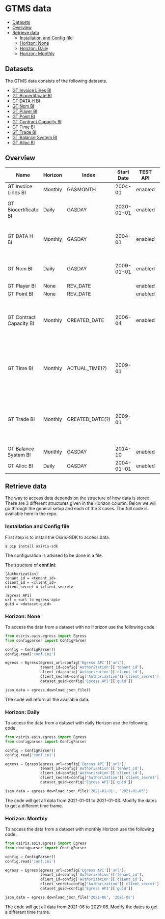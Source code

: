 # GTMS data
- [Datasets](#datasets)
- [Overview](#overview)
- [Retrieve data](#retrieve-data)
  - [Installation and Config file](#installation-and-config-file)
  - [Horizon: None](#horizon:-one)
  - [Horizon: Daily](#horizon:-daily)
  - [Horizon: Monthly](#horizon:-monthly)

## Datasets
The GTMS data consists of the following datasets.
- [GT Invoice Lines BI](https://dataplatform.energinet.dk/detail/471d3e34-b843-4298-fc34-08d8b6fedea4)
- [GT Biocertificate BI](https://dataplatform.energinet.dk/detail/b133dd7a-f1e8-48db-fc33-08d8b6fedea4)    
- [GT DATA H BI](https://dataplatform.energinet.dk/detail/da650d2c-2780-44dc-6b3c-08d876589e90) 
- [GT Nom BI](https://dataplatform.energinet.dk/detail/fecfb55e-4637-4ff6-af49-08d86c4300e8)
- [GT Player BI](https://dataplatform.energinet.dk/detail/adc8d96f-8e3d-4e3d-af48-08d86c4300e8)
- [GT Point BI](https://dataplatform.energinet.dk/detail/b1c9449c-a452-4308-af47-08d86c4300e8)
- [GT Contract Capacity BI](https://dataplatform.energinet.dk/detail/acfee9a5-fc82-4e4d-af46-08d86c4300e8)
- [GT Time BI](https://dataplatform.energinet.dk/detail/14e4bf94-afab-44b3-af45-08d86c4300e8)
- [GT Trade BI](https://dataplatform.energinet.dk/detail/3ab1b6f7-d0ec-4c16-7de5-08d86b849d90)
- [GT Balance System BI](https://dataplatform.energinet.dk/detail/0f3897d5-0c57-4967-7de4-08d86b849d90)
- [GT Alloc BI](https://dataplatform.energinet.dk/detail/02480cbc-5361-43ab-e1d8-08d86464f17e)

## Overview

| Name                    | Horizon | Index          | Start Date | TEST API | Data Quality | Notes       |
| ----------------------- | ------- | -------------- | ---------- | -------- | ------------ | ----------- |
| GT Invoice Lines BI     | Monthly | GASMONTH       | 2004-01    | enabled  | Full         | |
| GT Biocertificate BI    | Daily   | GASDAY         | 2020-01-01 | enabled  | Partial      | Missing from 2021-07-01 -> |
| GT DATA H BI            | Monthly | GASDAY         | 2004-01    | enabled  | Partial      | Missing data throughout (140 months) |
| GT Nom BI               | Daily   | GASDAY         | 2009-01-01 | enabled  | Partial      | Missing from 2021-07-12 -> |
| GT Player BI            | None    | REV_DATE       |            | enabled  |              | |
| GT Point BI             | None    | REV_DATE       |            | enabled  |              | |
| GT Contract Capacity BI | Monthly | CREATED_DATE   | 2006-04    | enabled  | Partial      | Missing data, Only new format from 2021-06 -> |
| GT Time BI              | Monthly | ACTUAL_TIME(?) | 2009-01    |          | Partial      | Data from 2009-2044 (New format 2021-05 -> present day) |
| GT Trade BI             | Monthly | CREATED_DATE(?)| 2009-01    |          | Partial      | Data from 2009-2044 (New format 2021-05 -> 2021-07) |
| GT Balance System BI    | Monthly | GASDAY         | 2014-10    | enabled  | Full         | |
| GT Alloc BI             | Daily   | GASDAY         | 2004-01-01 | enabled  | Full         | |
 

## Retrieve data

The way to access data depends on the structure of how data is stored.
There are 3 different structures given in the Horizon column.
Below we will go through the general setup and each of the 3 cases.
The full code is available here in the repo.

### Installation and Config file
First step is to install the Osiris-SDK to access data.
``` shell
$ pip install osiris-sdk
```

The configuration is advised to be done in a file.

The structure of **conf.ini**:
```
[Authorization]
tenant_id = <tenant_id>
client_id = <client_id>
client_secret = <client_secret>

[Egress API]
url = <url to egress-api>
guid = <dataset-guid>
```

### Horizon: None
To access the data from a dataset with no Horizon use the following code.
``` python
from osiris.apis.egress import Egress
from configparser import ConfigParser

config = ConfigParser()
config.read('conf.ini')

egress = Egress(egress_url=config['Egress API']['url'],
                tenant_id=config['Authorization']['tenant_id'],
                client_id=config['Authorization']['client_id'],
                client_secret=config['Authorization']['client_secret'],
                dataset_guid=config['Egress API']['guid'])

json_data = egress.download_json_file()
```
The code will return all the available data.

### Horizon: Daily
To access the data from a dataset with daily Horizon use the following code.
``` python
from osiris.apis.egress import Egress
from configparser import ConfigParser

config = ConfigParser()
config.read('conf.ini')

egress = Egress(egress_url=config['Egress API']['url'],
                tenant_id=config['Authorization']['tenant_id'],
                client_id=config['Authorization']['client_id'],
                client_secret=config['Authorization']['client_secret'],
                dataset_guid=config['Egress API']['guid'])

json_data = egress.download_json_file('2021-01-01', '2021-01-03')
```
The code will get all data from 2021-01-01 to 2021-01-03. Modify the dates to get a different time frame.

### Horizon: Monthly
To access the data from a dataset with monthly Horizon use the following code.
``` python
from osiris.apis.egress import Egress
from configparser import ConfigParser

config = ConfigParser()
config.read('conf.ini')

egress = Egress(egress_url=config['Egress API']['url'],
                tenant_id=config['Authorization']['tenant_id'],
                client_id=config['Authorization']['client_id'],
                client_secret=config['Authorization']['client_secret'],
                dataset_guid=config['Egress API']['guid'])

json_data = egress.download_json_file('2021-06', '2021-08')
```
The code will get all data from 2021-06 to 2021-08. Modify the dates to get a different time frame.